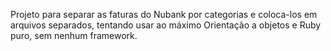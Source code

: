 Projeto para separar as faturas do Nubank por categorias e coloca-los em arquivos separados, tentando usar ao máximo Orientação a objetos e Ruby puro, sem nenhum framework.
